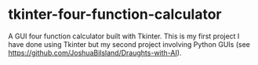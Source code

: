# tkinter-four-function-calculator
A GUI four function calculator built with Tkinter. This is my first project I have done using Tkinter but my second project involving Python GUIs (see https://github.com/JoshuaBilsland/Draughts-with-AI). 
